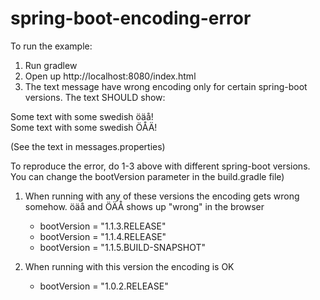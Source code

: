 spring-boot-encoding-error
==========================

To run the example:

1. Run gradlew      
2. Open up http://localhost:8080/index.html
3. The text message have wrong encoding only for certain spring-boot versions. The text SHOULD show:  

Some text with some swedish öäå!  
Some text with some swedish ÖÅÄ!  

(See the text in messages.properties)

To reproduce the error, do 1-3 above with different spring-boot versions. You can change the bootVersion parameter in the build.gradle file)

1. When running with any of these versions the encoding gets wrong somehow. öäå and ÖÄÅ shows up "wrong" in the browser 
    * bootVersion = "1.1.3.RELEASE"
    * bootVersion = "1.1.4.RELEASE"
    * bootVersion = "1.1.5.BUILD-SNAPSHOT"

2. When running with this version the encoding is OK
    * bootVersion = "1.0.2.RELEASE"
